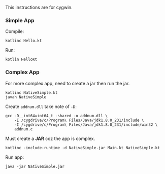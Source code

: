 This instructions are for cygwin.

### Simple App

Compile:
```
kotlinc Hello.kt
```

Run:
```
kotlin HelloKt
```

### Complex App

For more complex app, need to create a jar then run the jar.

```
kotlinc NativeSimple.kt
javah NativeSimple
```

Create `addnum.dll` take note of `-D`:
```
gcc -D__int64=int64_t -shared -o addnum.dll \
    -I /cygdrive/c/Program\ Files/Java/jdk1.8.0_231/include \
    -I /cygdrive/c/Program\ Files/Java/jdk1.8.0_231/include/win32 \
    addnum.c
```

Must create a **JAR** coz the app is complex. 
```
kotlinc -include-runtime -d NativeSimple.jar Main.kt NativeSimple.kt
```

Run app:
```
java -jar NativeSimple.jar
```
